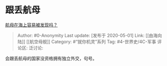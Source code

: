 # 跟丢航母
[航母在海上容易被发现吗？](https://www.zhihu.com/question/349331147/answer/1191940696)

> Author: #0-Anonymity
> Last update: [发布于 2020-05-01]
> Link: [[由海向陆]] [[航空母舰]]
> Category: #“就你机灵”系列
> Tag: #4-世界史/4C-军事
> 评论区:
> 泛讨论:

会跟丢航母的国家没资格拥有独立外交，句号。
